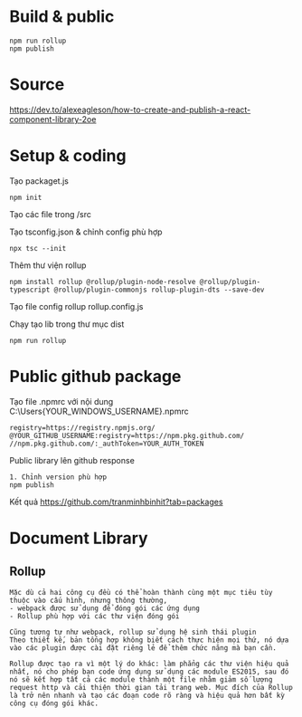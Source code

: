 # Build & public 

```
npm run rollup
npm publish
```

# Source
https://dev.to/alexeagleson/how-to-create-and-publish-a-react-component-library-2oe
# Setup & coding
Tạo packaget.js
```
npm init
```
Tạo các file trong /src

Tạo tsconfig.json & chỉnh config phù hợp
```
npx tsc --init
```
Thêm thư viện rollup
```
npm install rollup @rollup/plugin-node-resolve @rollup/plugin-typescript @rollup/plugin-commonjs rollup-plugin-dts --save-dev
```
Tạo file config rollup rollup.config.js

Chạy tạo lib trong thư mục dist
```
npm run rollup
```

# Public github package
Tạo file .npmrc với nội dung
C:\Users\{YOUR_WINDOWS_USERNAME}\.npmrc
```
registry=https://registry.npmjs.org/
@YOUR_GITHUB_USERNAME:registry=https://npm.pkg.github.com/
//npm.pkg.github.com/:_authToken=YOUR_AUTH_TOKEN
```
Public library lên github response
```
1. Chỉnh version phù hợp
npm publish

```
Kết quả
https://github.com/tranminhbinhit?tab=packages

# Document Library
## Rollup
    Mặc dù cả hai công cụ đều có thể hoàn thành cùng một mục tiêu tùy thuộc vào cấu hình, nhưng thông thường, 
    - webpack được sử dụng để đóng gói các ứng dụng
    - Rollup phù hợp với các thư viện đóng gói

    Cũng tương tự như webpack, rollup sử dụng hệ sinh thái plugin
    Theo thiết kế, bản tổng hợp không biết cách thực hiện mọi thứ, nó dựa vào các plugin được cài đặt riêng lẻ để thêm chức năng mà bạn cần.

    Rollup được tạo ra vì một lý do khác: làm phẳng các thư viện hiệu quả nhất, nó cho phép bạn code ứng dụng sử dụng các module ES2015, sau đó nó sẽ kết hợp tất cả các module thành một file nhằm giảm số lượng request http và cải thiện thời gian tải trang web. Mục đích của Rollup là trở nên nhanh và tạo các đoạn code rõ ràng và hiệu quả hơn bất kỳ công cụ đóng gói khác.
